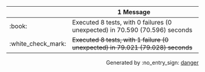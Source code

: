 <table>
<thead>
<tr>
<th width="50"></th>
<th width="100%" data-danger-table="true" data-kind="Message">
1 Message
</th>
</tr>
</thead>
<tbody>

<tr>
<td>:book:</td>
<td data-sticky="true">Executed 8 tests, with 0 failures (0 unexpected) in 70.590 (70.596) seconds</td>
</tr>
<tr>
<td>:white_check_mark:</td>
<td data-sticky="true"><del>Executed 8 tests, with 1 failure (0 unexpected) in 79.021 (79.028) seconds</del></td>
</tr>
</tbody>
</table>

<p align="right" data-meta="generated_by_ui_tests">
Generated by :no_entry_sign: <a href="http://danger.systems/">danger</a>
</p>
